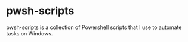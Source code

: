 # pwsh-scripts

pwsh-scripts is a collection of Powershell scripts that I use to automate tasks on Windows.
